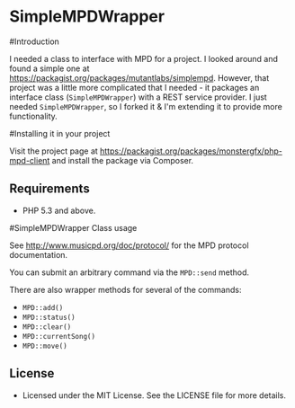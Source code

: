 SimpleMPDWrapper
================

#Introduction

I needed a class to interface with MPD for a project. I looked around and found
a simple one at https://packagist.org/packages/mutantlabs/simplempd. However,
that project was a little more complicated that I needed - it packages an
interface class (`SimpleMPDWrapper`) with a REST service provider. I just needed
`SimpleMPDWrapper`, so I forked it & I'm extending it to provide more
functionality.


#Installing it in your project

Visit the project page at https://packagist.org/packages/monstergfx/php-mpd-client
and install the package via Composer.


Requirements
------------

 - PHP 5.3 and above.


#SimpleMPDWrapper Class usage

See http://www.musicpd.org/doc/protocol/ for the MPD protocol documentation.

You can submit an arbitrary command via the `MPD::send` method.

There are also wrapper methods for several of the commands:

- `MPD::add()`
- `MPD::status()`
- `MPD::clear()`
- `MPD::currentSong()`
- `MPD::move()`


License
-------

 - Licensed under the MIT License. See the LICENSE file for more details.
